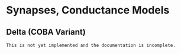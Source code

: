 # Synapses, Conductance Models

## Delta (COBA Variant)
```{admonition} Work In Progress
This is not yet implemented and the documentation is incomplete.
```